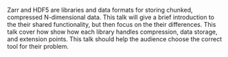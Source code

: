 Zarr and HDF5 are libraries and data formats for storing chunked, compressed N-dimensional data.
This talk will give a brief introduction to the their shared functionality, but then focus on the their differences.
This talk cover how show how each library handles compression, data storage, and extension points.
This talk should help the audience choose the correct tool for their problem.
